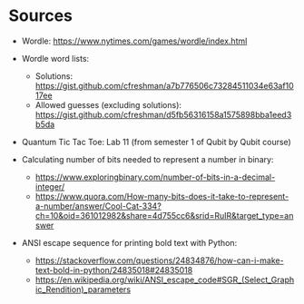 # Sources

- Wordle: https://www.nytimes.com/games/wordle/index.html

- Wordle word lists:
    - Solutions: https://gist.github.com/cfreshman/a7b776506c73284511034e63af1017ee
    - Allowed guesses (excluding solutions): https://gist.github.com/cfreshman/d5fb56316158a1575898bba1eed3b5da

- Quantum Tic Tac Toe: Lab 11 (from semester 1 of Qubit by Qubit course)

- Calculating number of bits needed to represent a number in binary:
    - https://www.exploringbinary.com/number-of-bits-in-a-decimal-integer/
    - https://www.quora.com/How-many-bits-does-it-take-to-represent-a-number/answer/Cool-Cat-334?ch=10&oid=361012982&share=4d755cc6&srid=RuIR&target_type=answer

- ANSI escape sequence for printing bold text with Python:
    - https://stackoverflow.com/questions/24834876/how-can-i-make-text-bold-in-python/24835018#24835018
    - https://en.wikipedia.org/wiki/ANSI_escape_code#SGR_(Select_Graphic_Rendition)_parameters